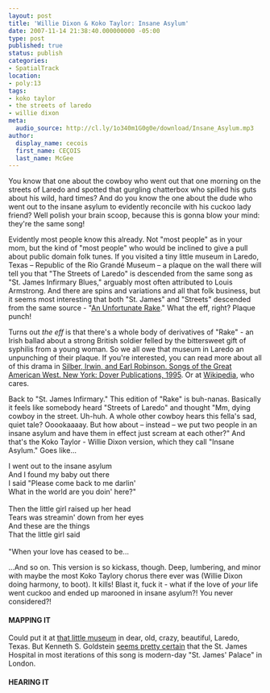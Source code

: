 ```yaml
---
layout: post
title: 'Willie Dixon & Koko Taylor: Insane Asylum'
date: 2007-11-14 21:38:40.000000000 -05:00
type: post
published: true
status: publish
categories:
- SpatialTrack
location:
- poly:13
tags:
- koko taylor
- the streets of laredo
- willie dixon
meta:
  audio_source: http://cl.ly/1o340m1G0g0e/download/Insane_Asylum.mp3
author:
  display_name: cecois
  first_name: CEÇOIS
  last_name: McGee
---
```



You know that one about the cowboy who went out that one morning on the streets of Laredo and spotted that gurgling chatterbox who spilled his guts about his wild, hard times? And do you know the one about the dude who went out to the insane asylum to evidently reconcile with his cuckoo lady friend? Well polish your brain scoop, because this is gonna blow your mind: they're the same song!

Evidently most people know this already. Not "most people" as in your mom, but the kind of "most people" who would be inclined to give a pull about public domain folk tunes. If you visited a tiny little museum in Laredo, Texas – Republic of the Rio Grandé Museum – a plaque on the wall there will tell you that "The Streets of Laredo" is descended from the same song as "St. James Infirmary Blues," arguably most often attributed to Louis Armstrong. And there are spins and variations and all that folk business, but it seems most interesting that both "St. James" and "Streets" descended from the same source - "<a href="http://www.folkways.si.edu/the-unfortunate-rake/american-folk-struggle-protest/music/album/smithsonian">An Unfortunate Rake</a>." What the eff, right? Plaque punch!

Turns out <em>the eff</em> is that there's a whole body of derivatives of "Rake" - an Irish ballad about a strong British soldier felled by the bittersweet gift of syphilis from a young woman. So we all owe that museum in Laredo an unpunching of their plaque. If you're interested, you can read more about all of this drama in <a href="http://worldcat.org/wcpa/oclc/32488027">Silber, Irwin, and Earl Robinson. Songs of the Great American West. New York: Dover Publications, 1995</a>. Or at <a href="http://en.wikipedia.org/wiki/Streets_of_Laredo_(song)">Wikipedia</a>, who cares.

Back to "St. James Infirmary." This edition of "Rake" is buh-nanas. Basically it feels like somebody heard "Streets of Laredo" and thought "Mm, dying cowboy in the street. Uh-huh. A whole other cowboy hears this fella's sad, quiet tale? Ooookaaaay. But how about – instead – we put two people in an insane asylum and have them in effect just scream at each other?" And that's the Koko Taylor - Willie Dixon version, which they call "Insane Asylum." Goes like...

<div class="lyrics">
I went out to the insane asylum<br />
And I found my baby out there<br />
I said "Please come back to me darlin'<br />
What in the world are you doin' here?"<br />
<br />
Then the little girl raised up her head<br />
Tears was streamin' down from her eyes<br />
And these are the things<br />
That the little girl said<br />
<br />
"When your love has ceased to be...</div>

...And so on. This version is so kickass, though. Deep, lumbering, and minor with maybe the most Koko Taylory chorus there ever was (Willie Dixon doing harmony, to boot). It kills! Blast it, fuck it - what if the love of <em>your</em> life went cuckoo and ended up marooned in insane asylum?! You never considered?!

#### MAPPING IT
  Could put it at <a href="http://www.openstreetmap.org/node/368164994">that little museum</a> in dear, old, crazy, beautiful, Laredo, Texas. But Kenneth S. Goldstein <a href="http://media.smithsonianfolkways.org/liner_notes/folkways/FW03805.pdf">seems pretty certain</a> that the St. James Hospital in most iterations of this song is modern-day "St. James' Palace" in London.

#### HEARING IT
<!-- <iframe src="https://embed.spotify.com/?uri=spotify%3Atrack%3A3fC84UOfPJGVoKF4bxB2M9" width="400" height="180" frameborder="0" allowtransparency="true"></iframe> -->